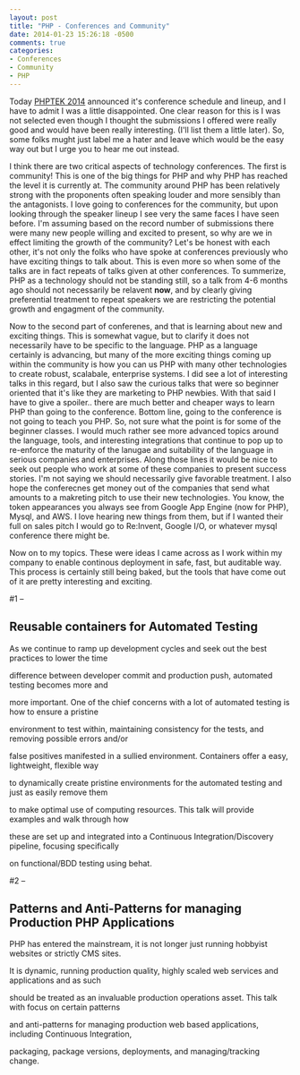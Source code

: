 ```yaml
---
layout: post
title: "PHP - Conferences and Community"
date: 2014-01-23 15:26:18 -0500
comments: true
categories:
- Conferences
- Community
- PHP
---
```


<p>Today <a href="http://tek.phparch.com/">PHPTEK 2014</a> announced it's conference schedule and lineup, and I have to admit I was a little disappointed.
One clear reason for this is I was not selected even though I thought the submissions I offered were really good and would have been really interesting.  (I'll list them a little later).  So, some folks mught just label me a hater and leave which would be the easy way out but I urge you to hear me out instead.</p>

<p>
I think there are two critical aspects of technology conferences.  The first is community!  This is one of the big things for PHP and why PHP has reached the level it is currently at.  The community around PHP has been relatively strong with the proponents often speaking louder and more sensibly than the antagonists.  I love going to conferences for the community, but upon looking through the speaker lineup I see very the same faces I have seen before.  I'm assuming based on the record number of submissions there were many new people willing and excited to present, so why are we in effect limiting the growth of the community?  Let's be honest with each other, it's not only the folks who have spoke at conferences previously who have exciting things to talk about.  This is even more so when some of the talks are in fact repeats of talks given at other conferences.  To summerize, PHP as a technology should not be standing still, so a talk from 4-6 months ago should not necessarily be relavent <b>now</b>, and by clearly giving preferential treatment to repeat speakers we are restricting the potential growth and engagment of the community. </p>

<!-- more -->

<p>
Now to the second part of conferenes, and that is learning about new and exciting things.  This is somewhat vague, but to clarify it does not necessarily have to be specific to the language.  
PHP as a language certainly is advancing, but many of the more exciting things coming up within the community is how you can us PHP with many other technologies to create robust, scalabale, enterprise systems.  I did see a lot of interesting talks in this regard, but I also saw the curious talks that were so beginner oriented that it's like they are marketing to PHP newbies.  
With that said I have to give a spoiler.. there are much better and cheaper ways to learn PHP than going to the conference.  Bottom line, going to the conference is not going to teach you PHP.  So, not sure what the point is for some of the beginner classes.  I would much rather see more advanced topics around the language, tools, and interesting integrations that continue to pop up to re-enforce the maturity of the lanugae and suitability of the language in serious companies and enterprises.   Along those lines it would be nice to seek out people who work at some of these companies to present success stories.  I'm not saying we should necessarily give favorable treatment.  I also hope the conferecnes get money out of the companies that send what amounts to a makreting pitch to use their new technologies.  You know, the token appearances you always see from Google App Engine (now for PHP), Mysql, and AWS.  I love hearing new things from them, but if I wanted their full on sales pitch I would go to Re:Invent, Google I/O, or whatever mysql conference there might be.</p>

<p>
Now on to my topics.  These were ideas I came across as I work within my company to enable continous deployment in safe, fast, but auditable way.  This process is certainly still being baked, but the tools that have come out of it are pretty interesting and exciting.</p>


<p>#1 – <h2>Reusable containers for Automated Testing</h2></p>
<p>
As we continue to ramp up development cycles and seek out the best practices to lower the time 

difference between developer commit and production push, automated testing becomes more and 

more important. One of the chief concerns with a lot of automated testing is how to ensure a pristine 

environment to test within, maintaining consistency for the tests, and removing possible errors and/or 

false positives manifested in a sullied environment. Containers offer a easy, lightweight, flexible way 

to dynamically create pristine environments for the automated testing and just as easily remove them 

to make optimal use of computing resources. This talk will provide examples and walk through how 

these are set up and integrated into a Continuous Integration/Discovery pipeline, focusing specifically 

on functional/BDD testing using behat.

</p>

<p>#2 – <h2>Patterns and Anti-Patterns for managing Production PHP Applications</h2></p>
<p>
PHP has entered the mainstream, it is not longer just running hobbyist websites or strictly CMS sites. 

It is dynamic, running production quality, highly scaled web services and applications and as such 

should be treated as an invaluable production operations asset. This talk with focus on certain patterns 

and anti-patterns for managing production web based applications, including Continuous Integration, 

packaging, package versions, deployments, and managing/tracking change.
</p>
